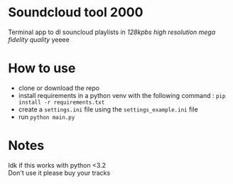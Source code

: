 # Soundcloud tool 2000
Terminal app to dl souncloud playlists in *128kpbs high resolution mega fidelity quality* yeeee


# How to use
- clone or download the repo
- install requirements in a python venv with the following command : `pip install -r requirements.txt`
- create a `settings.ini` file using the `settings_example.ini` file
- run `python main.py`


# Notes
Idk if this works with python <3.2  
Don't use it please buy your tracks
